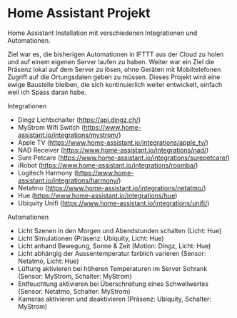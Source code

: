 # Home Assistant Projekt
Home Assistant Installation mit verschiedenen Integrationen und Automationen. 

Ziel war es, die bisherigen Automationen in IFTTT aus der Cloud zu holen und auf einem eigenen Server laufen zu haben. Weiter war ein Ziel die Präsenz lokal auf dem Server zu lösen, ohne Geräten mit Mobiltelefonen Zugriff auf die Ortungsdaten geben zu müssen. Dieses Projekt wird eine ewige Baustelle bleiben, die sich kontinuierlich weiter entwickelt, einfach weil ich Spass daran habe. 

Integrationen

* Dingz Lichtschalter (https://api.dingz.ch/)
* MyStrom Wifi Switch (https://www.home-assistant.io/integrations/mystrom/)
* Apple TV (https://www.home-assistant.io/integrations/apple_tv/)
* NAD Receiver (https://www.home-assistant.io/integrations/nad/)
* Sure Petcare (https://www.home-assistant.io/integrations/surepetcare/)
* iRobot (https://www.home-assistant.io/integrations/roomba/)
* Logitech Harmony (https://www.home-assistant.io/integrations/harmony/)
* Netatmo (https://www.home-assistant.io/integrations/netatmo/)
* Hue (https://www.home-assistant.io/integrations/hue)
* Ubiquity Unifi (https://www.home-assistant.io/integrations/unifi/)

Automationen

* Licht Szenen in den Morgen und Abendstunden schalten (Licht: Hue)
* Licht Simulationen (Präsenz: Ubiquity, Licht: Hue)
* Licht anhand Bewegung, Sonne & Zeit (Motion: Dingz, Licht: Hue)
* Licht abhängig der Aussentemperatur farblich varieren (Sensor: Netatmo, Licht: Hue)
* Lüftung aktivieren bei höheren Temperaturen im Server Schrank (Sensor: MyStrom, Schalter: MyStrom)
* Entfeuchtung aktivieren bei Überschreitung eines Schwellwertes (Sensor: Netatmo, Schalter: MyStrom)
* Kameras aktivieren und deaktivieren (Präsenz: Ubiquity, Schalter: MyStrom)

